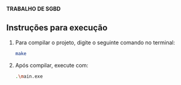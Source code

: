 **TRABALHO DE SGBD**

## Instruções para execução

1. Para compilar o projeto, digite o seguinte comando no terminal:

   ```bash
   make
2. Após compilar, execute com:
   ```bash
   .\main.exe
